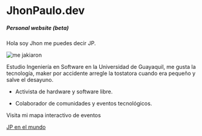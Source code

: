 # JhonPaulo.dev

##### Personal website (beta)

Hola soy Jhon me puedes decir JP.

![me jakiaron](https://github.com/jhonpaulo98/AboutMe/blob/master/media/jp_hack.jpg)

Estudio Ingeniería en Software en la Universidad de Guayaquil, me gusta la tecnología, maker por accidente arregle la tostatora cuando era pequeño y salve el desayuno.

* Activista de hardware y software libre.

* Colaborador de comunidades y eventos tecnológicos.

Visita mi mapa interactivo de eventos

[JP en el mundo](https://gist.github.com/25ecb143aead8a19acdb36469155cd22)


